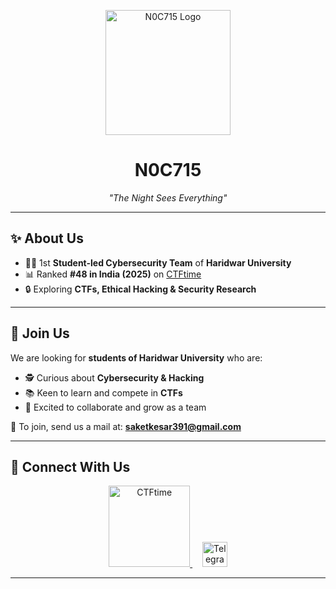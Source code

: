 <p align="center">
  <img src="https://hebbkx1anhila5yf.public.blob.vercel-storage.com/upncts-pCPRl5SZXBv1jDpTPSwtOiDlmlnG71.png" alt="N0C715 Logo" width="200"/>
</p>

<h1 align="center">N0C715</h1>
<p align="center"><em>"The Night Sees Everything"</em></p>

---

## ✨ About Us
- 🏴‍☠️ 1st **Student-led Cybersecurity Team** of **Haridwar University**  
- 📊 Ranked **#48 in India (2025)** on [CTFtime](https://ctftime.org/stats/2025/IN?page=2)  
- 🔒 Exploring **CTFs, Ethical Hacking & Security Research**  

---

## 🚀 Join Us
We are looking for **students of Haridwar University** who are:  
- 🕵️ Curious about **Cybersecurity & Hacking**  
- 📚 Keen to learn and compete in **CTFs**  
- 🤝 Excited to collaborate and grow as a team  

📩 To join, send us a mail at: **saketkesar391@gmail.com**

---

## 🔗 Connect With Us  

<p align="center">
  <a href="https://ctftime.org/team/376652">
    <img src="https://ctftime.org/static/images/ct/logo.svg" alt="CTFtime" width="130"/>
  </a>
  &nbsp;&nbsp;&nbsp;
  <a href="https://t.me/+GANTt2cpGxwwMGQ1">
    <img src="https://upload.wikimedia.org/wikipedia/commons/8/82/Telegram_logo.svg" alt="Telegram" width="40"/>
  </a>
</p>

---


